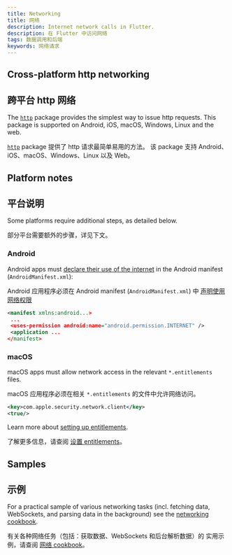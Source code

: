 ```yaml
---
title: Networking
title: 网络
description: Internet network calls in Flutter.
description: 在 Flutter 中访问网络
tags: 数据调用和后端
keywords: 网络请求
---
```


## Cross-platform http networking

## 跨平台 http 网络

The [`http`][] package provides the simplest way to issue http requests. This
package is supported on Android, iOS, macOS, Windows, Linux and the web.

[`http`][] package 提供了 http 请求最简单易用的方法。
该 package 支持 Android、iOS、macOS、Windows、Linux 以及 Web。

## Platform notes

## 平台说明

Some platforms require additional steps, as detailed below.

部分平台需要额外的步骤，详见下文。

### Android

Android apps must [declare their use of the internet][declare] in the Android
manifest (`AndroidManifest.xml`):

Android 应用程序必须在 Android manifest (`AndroidManifest.xml`) 中
[声明使用网络权限][declare]

```xml
<manifest xmlns:android...>
 ...
 <uses-permission android:name="android.permission.INTERNET" />
 <application ...
</manifest>
```

### macOS

macOS apps must allow network access in the relevant `*.entitlements` files. 

macOS 应用程序必须在相关 `*.entitlements` 的文件中允许网络访问。

```xml
<key>com.apple.security.network.client</key>
<true/>
```

Learn more about [setting up entitlements][].

了解更多信息，请查阅 [设置 entitlements][setting up entitlements]。

[setting up entitlements]: /platform-integration/macos/building#setting-up-entitlements

## Samples

## 示例

For a practical sample of various networking tasks (incl. fetching data,
WebSockets, and parsing data in the background) see the 
[networking cookbook](/cookbook#networking).

有关各种网络任务（包括：获取数据、WebSockets 和后台解析数据）的
实用示例，请查阅 [网络 cookbook](/cookbook#networking)。

[declare]: {{site.android-dev}}/training/basics/network-ops/connecting
[`http`]: {{site.pub-pkg}}/http
